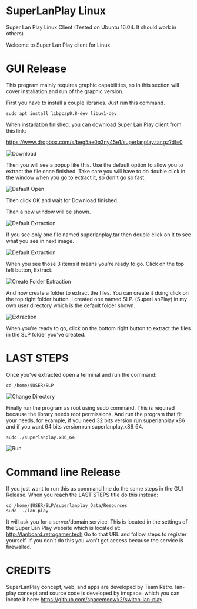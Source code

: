 # SuperLanPlay Linux
Super Lan Play Linux Client (Tested on Ubuntu 16.04. It should work in others)

Welcome to Super Lan Play client for Linux.

# GUI Release

This program mainly requires graphic capabilities, so in this section will cover installation and run of the graphic version.

First you have to install a couple libraries. Just run this command.

``` 
sudo apt install libpcap0.8-dev libuv1-dev
``` 

When installation finished, you can download Super Lan Play client from this link:

https://www.dropbox.com/s/beg5ae0q3ny45e1/superlanplay.tar.gz?dl=0

![Download](Download.png?raw=true "Download")

Then you will see a popup like this. Use the default option to allow you to extract the file once finished. Take care you will have to do double click in the window when you go to extract it, so don't go so fast.

![Default Open](DownloadingFromBrowser.png?raw=true "Default Open")

Then click OK and wait for Download finished.

Then a new window will be shown.

![Default Extraction](ExtractNote.png?raw=true "Default Extraction")

If you see only one file named superlanplay.tar then double click on it to see what you see in next image.

![Default Extraction](ExtractRight.png?raw=true "Default Extraction")

When you see those 3 items it means you're ready to go. Click on the top left button, Extract. 

![Create Folder Extraction](CreateFolderForExtraction.png?raw=true "Create Folder Extraction")

And now create a folder to extract the files. You can create it doing click on the top right folder button. I created one named SLP. (SuperLanPlay) in my own user directory which is the default folder shown.

![Extraction](Extracted.png?raw=true "Extraction")


When you're ready to go, click on the bottom right button to extract the files in the SLP folder you've created.

LAST STEPS
==========

Once you've extracted open a terminal and run the command:

```
cd /home/$USER/SLP
```
![Change Directory](Directory.png?raw=true "Change Directory")

Finally run the program as root using sudo command. This is required because the library needs root permissions. And run the program that fit your needs, for example, if you need 32 bits version run superlanplay.x86 and if you want 64 bits version run superlanplay.x86_64.

``` 
sudo ./superlanplay.x86_64
```

![Run](Run.png?raw=true "Run")


# Command line Release

If you just want to run this as command line do the same steps in the GUI Release. When you reach the LAST STEPS title do this instead:

```
cd /home/$USER/SLP/superlanplay_Data/Resources
sudo  ./lan-play
```

It will ask you for a server/domain service. This is located in the settings of the Super Lan Play website which is located at:
http://lanboard.retrogamer.tech
Go to that URL and follow steps to register yourself. If you don't do this you won't get access because the service is firewalled.

# CREDITS

SuperLanPlay concept, web, and apps are developed by Team Retro.
lan-play concept and source code is developed by imspace, which you can locate it here:
https://github.com/spacemeowx2/switch-lan-play

